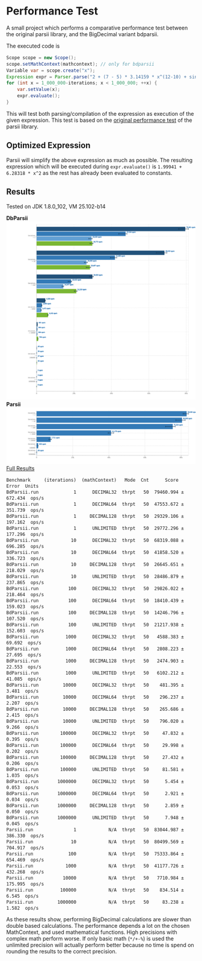 # Performance Test

A small project which performs a comparative performance test between the original parsii library, and the BigDecimal variant bdparsii.

The executed code is

```java
Scope scope = new Scope();
scope.setMathContext(mathcontext); // only for bdparsii
Variable var = scope.create("x");
Expression expr = Parser.parse("2 + (7 - 5) * 3.14159 * x^(12-10) + sin(-3.141)", scope);
for (int x = 1_000_000-iterations; x < 1_000_000; ++x) {
	var.setValue(x);
	expr.evaluate();
}
```

This will test both parsing/compilation of the expression as execution of the given expression. This test is based on the [original performance test](http://andreas.haufler.info/2013/12/how-to-write-one-of-fastest-expression.html) of the parsii library.

## Optimized Expression

Parsii will simplify the above expression as much as possible. The resulting expression which will be executed during `expr.evaluate()` is `1.99941 + 6.28318 * x^2` as the rest has already been evaluated to constants.

## Results

Tested on JDK 1.8.0_102, VM 25.102-b14

**DbParsii**
![DbParsii](src/site/bench-bdparsii.svg)
**Parsii**
![Parsii](src/site/bench-parsii.svg)
[Full Results](http://jmh.morethan.io/?source=https://raw.githubusercontent.com/mpobjects/bdparsii/master/src/test/perftest/src/site/jmh-results.json)

```
Benchmark     (iterations)  (mathContext)   Mode  Cnt      Score     Error  Units
BdParsii.run             1      DECIMAL32  thrpt   50  79460.994 ± 672.434  ops/s
BdParsii.run             1      DECIMAL64  thrpt   50  47553.672 ± 351.739  ops/s
BdParsii.run             1     DECIMAL128  thrpt   50  29329.106 ± 197.162  ops/s
BdParsii.run             1      UNLIMITED  thrpt   50  29772.296 ± 177.296  ops/s
BdParsii.run            10      DECIMAL32  thrpt   50  68319.088 ± 696.285  ops/s
BdParsii.run            10      DECIMAL64  thrpt   50  41858.520 ± 336.723  ops/s
BdParsii.run            10     DECIMAL128  thrpt   50  26645.651 ± 218.029  ops/s
BdParsii.run            10      UNLIMITED  thrpt   50  28486.879 ± 237.865  ops/s
BdParsii.run           100      DECIMAL32  thrpt   50  29826.022 ± 218.464  ops/s
BdParsii.run           100      DECIMAL64  thrpt   50  18410.439 ± 159.023  ops/s
BdParsii.run           100     DECIMAL128  thrpt   50  14246.796 ± 107.520  ops/s
BdParsii.run           100      UNLIMITED  thrpt   50  21217.938 ± 152.603  ops/s
BdParsii.run          1000      DECIMAL32  thrpt   50   4588.383 ±  69.692  ops/s
BdParsii.run          1000      DECIMAL64  thrpt   50   2808.223 ±  27.695  ops/s
BdParsii.run          1000     DECIMAL128  thrpt   50   2474.903 ±  22.553  ops/s
BdParsii.run          1000      UNLIMITED  thrpt   50   6102.212 ±  41.085  ops/s
BdParsii.run         10000      DECIMAL32  thrpt   50    481.395 ±   3.481  ops/s
BdParsii.run         10000      DECIMAL64  thrpt   50    296.237 ±   2.207  ops/s
BdParsii.run         10000     DECIMAL128  thrpt   50    265.686 ±   2.415  ops/s
BdParsii.run         10000      UNLIMITED  thrpt   50    796.020 ±   9.266  ops/s
BdParsii.run        100000      DECIMAL32  thrpt   50     47.832 ±   0.395  ops/s
BdParsii.run        100000      DECIMAL64  thrpt   50     29.998 ±   0.202  ops/s
BdParsii.run        100000     DECIMAL128  thrpt   50     27.432 ±   0.206  ops/s
BdParsii.run        100000      UNLIMITED  thrpt   50     81.581 ±   1.035  ops/s
BdParsii.run       1000000      DECIMAL32  thrpt   50      5.454 ±   0.053  ops/s
BdParsii.run       1000000      DECIMAL64  thrpt   50      2.921 ±   0.034  ops/s
BdParsii.run       1000000     DECIMAL128  thrpt   50      2.859 ±   0.050  ops/s
BdParsii.run       1000000      UNLIMITED  thrpt   50      7.948 ±   0.045  ops/s
Parsii.run               1            N/A  thrpt   50  83044.987 ± 386.330  ops/s
Parsii.run              10            N/A  thrpt   50  80499.569 ± 704.917  ops/s
Parsii.run             100            N/A  thrpt   50  75333.864 ± 654.469  ops/s
Parsii.run            1000            N/A  thrpt   50  41177.726 ± 432.268  ops/s
Parsii.run           10000            N/A  thrpt   50   7710.984 ± 175.995  ops/s
Parsii.run          100000            N/A  thrpt   50    834.514 ±   6.545  ops/s
Parsii.run         1000000            N/A  thrpt   50     83.238 ±   1.582  ops/s
``` 

As these results show, performing BigDecimal calculations are slower than double based calculations.
The performance depends a lot on the chosen MathContext, and used mathematical functions. 
High precisions with complex math perform worse. 
If only basic math (`*/+-%`) is used the unlimited precision will actually perform better because no time is spend on rounding the results to the correct precision.

